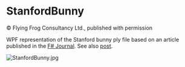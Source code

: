 ﻿StanfordBunny
=============
© Flying Frog Consultancy Ltd., published with permission


WPF representation of the Stanford bunny ply file based on an article published in the [F# Journal](http://www.ffconsultancy.com/products/fsharp_journal/index.html).
See also [post](http://fbmnds.blogspot.de/2014/04/stanford-bunny.html).


![StanfordBunny.jpg](http://raw.github.com/fbmnds/StanfordBunny/blob/master/StanfordBunny.jpg)
